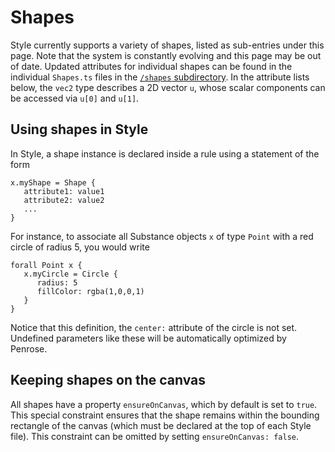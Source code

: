 # Shapes

Style currently supports a variety of shapes, listed as sub-entries under this page. Note that the system is constantly evolving and this page may be out of date. Updated attributes for individual shapes can be found in the individual `Shapes.ts` files in the [`/shapes` subdirectory](https://github.com/penrose/penrose/tree/main/packages/core/src/shapes). In the attribute lists below, the `vec2` type describes a 2D vector `u`, whose scalar components can be accessed via `u[0]` and `u[1]`.

## Using shapes in Style

In Style, a shape instance is declared inside a rule using a statement of the form

```
x.myShape = Shape {
   attribute1: value1
   attribute2: value2
   ...
}
```

For instance, to associate all Substance objects `x` of type `Point` with a red circle of radius 5, you would write

```
forall Point x {
   x.myCircle = Circle {
      radius: 5
      fillColor: rgba(1,0,0,1)
   }
}
```

Notice that this definition, the `center:` attribute of the circle is not set. Undefined parameters like these will be automatically optimized by Penrose.

## Keeping shapes on the canvas

All shapes have a property `ensureOnCanvas`, which by default is set to `true`. This special constraint ensures that the shape remains within the bounding rectangle of the canvas (which must be declared at the top of each Style file). This constraint can be omitted by setting `ensureOnCanvas: false`.
